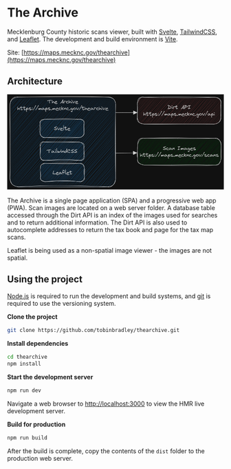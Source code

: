 # The Archive

Mecklenburg County historic scans viewer, built with [Svelte](https://svelte.dev/), [TailwindCSS](https://tailwindcss.com/), and [Leaflet](https://leafletjs.com/). The development and build environment is [Vite](https://vitejs.dev/).

Site: [https://maps.mecknc.gov/thearchive](https://maps.mecknc.gov/thearchive)

## Architecture

![Architecture](./Architecture.png)

The Archive is a single page application (SPA) and a progressive web app (PWA). Scan images are located on a web server folder. A database table accessed through the Dirt API is an index of the images used for searches and to return additional information. The Dirt API is also used to autocomplete addresses to return the tax book and page for the tax map scans.

Leaflet is being used as a non-spatial image viewer - the images are not spatial.

## Using the project

[Node.js](https://nodejs.org/en) is required to run the development and build systems, and [git](https://git-scm.com/) is required to use the versioning system.

**Clone the project**
```bash
git clone https://github.com/tobinbradley/thearchive.git
```

**Install dependencies**
```bash
cd thearchive
npm install
```

**Start the development server**
```bash
npm run dev
```

Navigate a web browser to [http://localhost:3000](http://localhost:3000) to view the HMR live development server.

**Build for production**
```bash
npm run build
```

After the build is complete, copy the contents of the `dist` folder to the production web server.